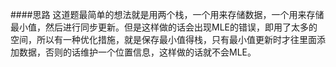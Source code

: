 ####思路
这道题最简单的想法就是用两个栈，一个用来存储数据，一个用来存储最小值，然后进行同步更新。但是这样做的话会出现MLE的错误，即用了太多的空间，所以有一种优化措施，就是保存最小值得栈，只有最小值更新时才往里面添加数据，否则的话维护一个位置信息，这样做的话就不会MLE。
